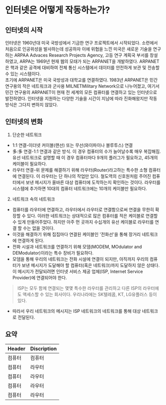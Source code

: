 # 인터넷은 어떻게 작동하는가?

## 인터넷의 시작 
인터넷은 1960년대 미국 국방성에서 기금한 연구 프로젝트에서 시작되었다. 소련에서 처음으로 인공위성을 발사하는데 성공하자 이에 위협을 느낀 미국은 새로운 기술을 연구하는 ARPAA Advaces Research Projects Agency, 고등 연구 계획국 부서를 창설하였고, ARPA는 1969년 현재 웹의 모태가 되는 ARPANET을 개발하였다. ARPANET은 핵과 같은 공격에 대비하여 전체 통신 시스템에서 데이터를 안전하게 보관 및 전송할 수 있는 시스템이다.  
초기에 ARPANET은 미국 국방성과 대학교를 연결하였다. 1983년 ARPANET은 민간 연구용의 작은 네트워크과 군사용 MILNETMilitary Network으로 나누어졌고, 여기서 민간 연구용의 ARPANET이 현재 전 세계의 모든 컴퓨터를 연결하고 있는 인터넷으로 발전하였다. 인터넷을 지원하는 다양한 기술을 시간이 지남에 따라 진화해왔지만 작동 방식은 그다지 변하지 않았다.

## 인터넷의 변화
1) 단순한 네트워크
* 1:1 연결-이더넷 커이블(랜선) 또는 무선(와이파이나 블루투스) 연결
* 多:多 연결-1:1 연결과 같은 방식. 이 경우 컴퓨터의 수가 늘어날수록 매우 복잡해짐. 유선 네트워크로 설명할 때 이 경우 컴퓨터마다 9개의 플러그가 필요하고, 45개의 케이블이 필요하다.
* 라우터 연결-위 문제를 해결하기 위해 라우터(Router)라고하는 특수한 소형 컴퓨터에 연결된다. 이 라우터는 단 하나의 작업만 있다. 철도역의 신호원처럼 주어진 컴퓨터에서 보낸 메시지가 올바른 대상 컴퓨터에 도착하는지 확인하는 것이다. 라우터를 시스템에 추가하면 10대의 컴퓨터 네트워크에는 10개의 케이블만 필요하다.
2) 네트워크 속의 네트워크  
* 컴퓨터를 라우터에 연결하고, 라우터에서 라우터로 연결함으로써 연결을 무한히 확장할 수 있다. 이러한 네트워크는 상대적으로 많은 컴퓨터를 적은 케이블로 연결할 수 있게 만들어주었다. 하지만 아주 먼 곳까지 수십개의 유선 케이블로 라우터를 연결 할 수는 없을 것이다.  
* 이것을 해결하기 위해 집집마다 연결된 케이블인 '전화선'을 통해 장거리 네트워크에 연결하게 된다.  
* 전화 시설과 네트워크를 연결하기 위해 모뎀(MODEM, MOdulator and DEModulator)이라는 특수 장비가 필요하다.
* 모뎀을 통해 우리의 네트워크는 전화 시설에 연결이 되지만, 아직까지 우리의 컴퓨터가 보낸 메시지가 도달해야 할 컴퓨터(혹은 네트워크)까지 도달하지 않은 상태다. 이 메시지가 전달되려면 인터넷 서비스 제공 업체(ISP, Internet Service Provider)에 연결되어야 한다.
> ISP는 모두 함께 연결되는 몇몇 특수한 라우터를 관리하고 다른 ISP의 라우터에도 액세스할 수 있는 회사이다. 우리나라에는 SK텔레콤, KT, LG유플러스 등이 있다.
* 따라서 우리 네트워크의 메시지는 ISP 네트워크의 네트워크를 통해 대상 네트워크로 전달된다. 

## 요약
|Header|Discription|
|--|--|
|컴퓨터|컴퓨터|
|컴퓨터|라우터|컴퓨터|
|컴퓨터|라우터|라우터|컴퓨터|
|컴퓨터|라우터|모뎀|전화 시설|
|컴퓨터|라우터|모뎀|전화시설|ISP|전화시설|모뎀|라우터|컴퓨터|
